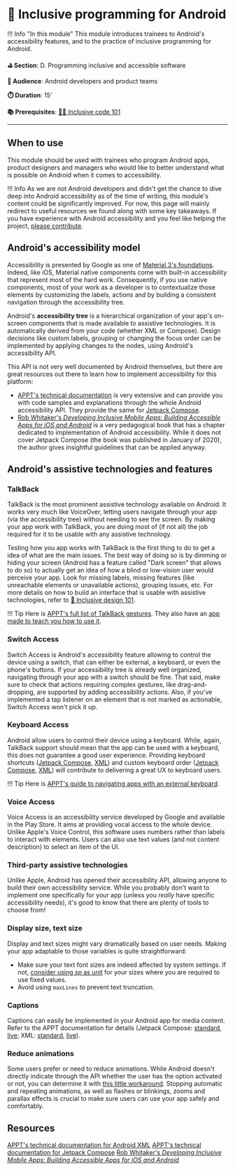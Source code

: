 # 🤖 Inclusive programming for Android

!!! Info "In this module"
    This module introduces trainees to Android's accessibility features, and to the practice of inclusive programming for Android.

**⛳️ Section**: D. Programming inclusive and accessible software

**👥 Audience**: Android developers and product teams

**⏱️ ️Duration**: 15'

**📚 Prerequisites**: [👩‍💻 Inclusive code 101](D-ICO.md)

---

## When to use

This module should be used with trainees who program Android apps, product designers and managers who would like to better understand what is possible on Android when it comes to accessibility.

!!! Info
    As we are not Android developers and didn't get the chance to dive deep into Android accessibility as of the time of writing, this module's content could be significantly improved. For now, this page will mainly redirect to useful resources we found along with some key takeaways. If you have experience with Android accessibility and you feel like helping the project, [please contribute](https://github.com/alterity-git/building-inclusive-open-source-software).

## Android's accessibility model

Accessibility is presented by Google as one of [Material 3's foundations](https://m3.material.io/foundations/overview/principles). Indeed, like iOS, Material native components come with built-in accessibility that represent most of the hard work. Consequently, if you use native components, most of your work as a developer is to contextualize those elements by customizing the labels, actions and by building a consistent navigation through the accessibility tree.

Android's **accessibility tree** is a hierarchical organization of your app's on-screen components that is made available to assistive technologies. It is automatically derived from your code (whether XML or Compose). Design decisions like custom labels, grouping or changing the focus order can be implemented by applying changes to the nodes, using Android's accessibility API.

This API is not very well documented by Android themselves, but there are great resources out there to learn how to implement accessibility for this platform:

- [APPT's technical documentation](https://appt.org/en/docs/android/samples) is very extensive and can provide you with code samples and explanations through the whole Android accessibility API. They provide the same for [Jetpack Compose](https://appt.org/en/docs/jetpack-compose/samples).
- [Rob Whitaker's *Developing Inclusive Mobile Apps: Building Accessible Apps for iOS and Android*](https://www.researchgate.net/publication/340927171_Developing_Inclusive_Mobile_Apps_Building_Accessible_Apps_for_iOS_and_Android) is a very pedagogical book that has a chapter dedicated to implementation of Android accessibility. While it does not cover Jetpack Compose (the book was published in January of 2020), the author gives insightful guidelines that can be applied anyway.

## Android's assistive technologies and features

### TalkBack

TalkBack is the most prominent assistive technology available on Android. It works very much like VoiceOver, letting users navigate through your app (via the accessibility tree) without needing to see the screen. By making your app work with TalkBack, you are doing most of (if not all) the job required for it to be usable with any assistive technology.

Testing how you app works with TalkBack is the first thing to do to get a idea of what are the main issues. The best way of doing so is by dimming or hiding your screen (Android has a feature called "Dark screen" that allows to do so) to actually get an idea of how a blind or low-vision user would perceive your app. Look for missing labels, missing features (like unreachable elements or unavailable actions), grouping issues, etc. For more details on how to build an interface that is usable with assistive technologies, refer to [🎨 Inclusive design 101](C-IDE.md).

!!! Tip
    Here is [APPT's full list of TalkBack gestures](https://appt.org/en/docs/android/features/talkback). They also have an [app made to teach you how to use it](https://screenreader.app/).


### Switch Access

Switch Access is Android's accessibility feature allowing to control the device using a switch, that can either be external, a keyboard, or even the phone's buttons. If your accessibility tree is already well organized, navigating through your app with a switch should be fine. That said, make sure to check that actions requiring complex gestures, like drag-and-dropping, are supported by adding accessibility actions. Also, if you've implemented a tap listener on an element that is not marked as actionable, Switch Access won't pick it up.

### Keyboard Access

Android allow users to control their device using a keyboard. While, again, TalkBack support should mean that the app can be used with a keyboard, this does not guarantee a good user experience. Providing keyboard shortcuts ([Jetpack Compose](https://appt.org/en/docs/jetpack-compose/samples/keyboard-shortcuts), [XML](https://appt.org/en/docs/android/samples/keyboard-shortcuts)) and custom keyboard order ([Jetpack Compose](https://appt.org/en/docs/jetpack-compose/samples/keyboard-order), [XML](https://appt.org/en/docs/android/samples/keyboard-order)) will contribute to delivering a great UX to keyboard users.

!!! Tip
    Here is [APPT's guide to navigating apps with an external keyboard](https://appt.org/en/docs/android/features/keyboard-access#overview).

### Voice Access

Voice Access is an accessibility service developed by Google and available in the Play Store. It aims at providing vocal access to the whole device. Unlike Apple's Voice Control, this software uses numbers rather than labels to interact with elements. Users can also use text values (and not content description) to select an item of the UI.

### Third-party assistive technologies

Unlike Apple, Android has opened their accessibility API, allowing anyone to build their own accessibility service. While you probably don't want to implement one specifically for your app (unless you *really* have specific accessibility needs), it's good to know that there are plenty of tools to choose from!

### Display size, text size

Display and text sizes might vary dramatically based on user needs. Making your app adaptable to those variables is quite straightforward:
- Make sure your text font sizes are indeed affected by system settings. If not, [consider using *sp* as unit](https://developer.android.com/training/multiscreen/screendensities) for your sizes where you are required to use fixed values.
- Avoid using ```maxLines``` to prevent text truncation.

### Captions

Captions can easily be implemented in your Android app for media content. Refer to the APPT documentation for details (Jetpack Compose: [standard](https://appt.org/en/docs/jetpack-compose/samples/captions), [live](https://appt.org/en/docs/jetpack-compose/samples/live-captions); XML: [standard](https://appt.org/en/docs/android/samples/captions), [live](https://appt.org/en/docs/android/samples/live-captions)).

### Reduce animations

Some users prefer or need to reduce animations. While Android doesn't directly indicate through the API whether the user has the option activated or not, you can determine it with [this little workaround](https://appt.org/en/docs/android/samples/reduced-animations). Stopping automatic and repeating animations, as well as flashes or blinkings, zooms and parallax effects is crucial to make sure users can use your app safely and comfortably.

## Resources

[APPT's technical documentation for Android XML](https://appt.org/en/docs/android/samples)
[APPT's technical documentation for Jetpack Compose](https://appt.org/en/docs/jetpack-compose)
[Rob Whitaker's *Developing Inclusive Mobile Apps: Building Accessible Apps for iOS and Android*](https://www.researchgate.net/publication/340927171_Developing_Inclusive_Mobile_Apps_Building_Accessible_Apps_for_iOS_and_Android)